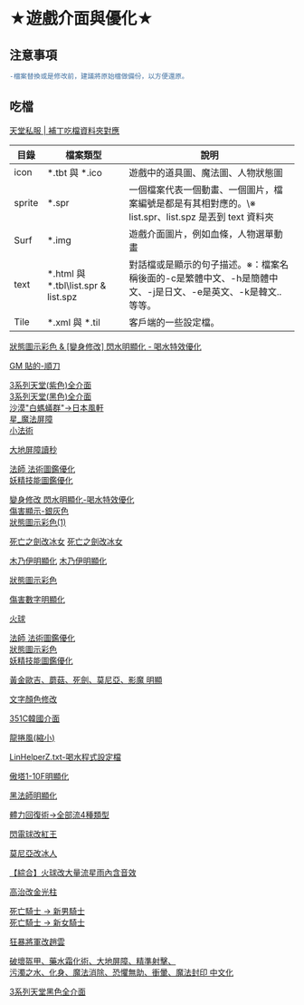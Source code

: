 # ★遊戲介面與優化★
## 注意事項
```diff
-檔案替換或是修改前，建議將原始檔做備份，以方便還原。
```

## 吃檔
[天堂私服 | 補丁吃檔資料夾對應](https://morosedog.gitlab.io/private-lineage-20220203-private-lineage-70/)

|目錄|檔案類型|說明|
|---|---|---|
|icon|*.tbt 與 *.ico|遊戲中的道具圖、魔法圖、人物狀態圖|
|sprite|*.spr|一個檔案代表一個動畫、一個圖片，檔案編號是都是有其相對應的。\※ list.spr、list.spz 是丟到 text 資料夾|
|Surf|*.img|遊戲介面圖片，例如血條，人物選單動畫|
|text|*.html 與 *.tbl\list.spr & list.spz|對話檔或是顯示的句子描述。※：檔案名稱後面的-c是繁體中文、-h是簡體中文、-j是日文、-e是英文、-k是韓文..等等。|
|Tile|*.xml 與 *.til|客戶端的一些設定檔。|



[狀態圖示彩色 & [變身修改] 閃水明顯化 - 喝水特效優化](https://discord.com/channels/1124664207921655830/1124669522465538099/1302293024411353150)

[GM 貼的-順刀](https://discord.com/channels/1124664207921655830/1124669522465538099/1210441068198498354)

[3系列天堂(紫色)全介面\
3系列天堂(黑色)全介面\
沙漠"白螞蟻群"→日本風軒\
星_魔法屏障\
小法術](https://discord.com/channels/1182666571198509126/1237884284354957382/1318424771394015244)

[大地屏障讀秒](https://discord.com/channels/1182666571198509126/1237884284354957382/1318303032135516211)

[法師 法術圖鑑優化\
妖精技能圖鑑優化](https://discord.com/channels/1182666571198509126/1237884284354957382/1318296996670607452)

[變身修改 閃水明顯化-喝水特效優化\
傷害顯示-銀灰色\
狀態圖示彩色(1)](https://discord.com/channels/1182666571198509126/1237884284354957382/1317820773066608693)

[死亡之劍改冰女](https://discord.com/channels/1182666571198509126/1237884284354957382/1317818540044193822)
[死亡之劍改冰女](https://discord.com/channels/1182666571198509126/1237884284354957382/1316732681383575593)

[木乃伊明顯化](https://discord.com/channels/1182666571198509126/1237884284354957382/1317521565964828672)
[木乃伊明顯化](https://discord.com/channels/1182666571198509126/1237884284354957382/1317522716982644736)

[狀態圖示彩色](https://discord.com/channels/1182666571198509126/1237884284354957382/1317461921922027551)

[傷害數字明顯化](https://discord.com/channels/1182666571198509126/1237884284354957382/1317360278949724241)

[火球](https://discord.com/channels/1182666571198509126/1237884284354957382/1314664956788080721)

[法師 法術圖鑑優化\
狀態圖示彩色\
妖精技能圖鑑優化](https://discord.com/channels/1182666571198509126/1237884284354957382/1309110519831203840)

[黃金歐吉、蘑菇、死劍、莫尼亞、影魔 明顯](https://discord.com/channels/1182666571198509126/1237884284354957382/1308717776063565855)

[文字顏色修改](https://discord.com/channels/1182666571198509126/1237884284354957382/1304459149765115969)

[351C韓國介面](https://discord.com/channels/1182666571198509126/1237884284354957382/1302686003126997082)

[龍捲風(縮小)](https://discord.com/channels/1182666571198509126/1237884284354957382/1299041408711397417)

[LinHelperZ.txt-喝水程式設定檔](https://discord.com/channels/1182666571198509126/1237884284354957382/1302695734994403469)

[傲塔1-10F明顯化](https://discord.com/channels/1182666571198509126/1237884284354957382/1319691626175795301)

[黑法師明顯化](https://discord.com/channels/1182666571198509126/1237884284354957382/1319691852571480144)

[體力回復術→全部流4種類型](https://discord.com/channels/1182666571198509126/1237884284354957382/1319691968305041459)

[閃電球改紅王](https://discord.com/channels/1182666571198509126/1237884284354957382/1319692126099079301)

[莫尼亞改冰人](https://discord.com/channels/1182666571198509126/1237884284354957382/1319692186589204533)

[【綜合】火球改大量流星雨內含音效](https://discord.com/channels/1182666571198509126/1237884284354957382/1319692334933344336)

[高治改金光柱](https://discord.com/channels/1182666571198509126/1237884284354957382/1319692391472562216)

[死亡騎士 → 新男騎士\
死亡騎士 → 新女騎士](https://discord.com/channels/1182666571198509126/1237884284354957382/1319694742279159808)

[狂暴將軍改趙雲](https://discord.com/channels/1182666571198509126/1237884284354957382/1320021549318803568)

[破壞盔甲、藥水霜化術、大地屏障、精準射擊、\
污濁之水、化身、魔法消除、恐懼無助、衝暈、魔法封印 中文化](https://discord.com/channels/1182666571198509126/1237884284354957382/1320043536598437971)

[3系列天堂黑色全介面](https://discord.com/channels/1182666571198509126/1237884284354957382/1320993381278683167)
